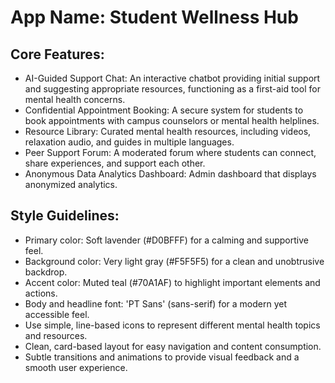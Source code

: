 # **App Name**: Student Wellness Hub

## Core Features:

- AI-Guided Support Chat: An interactive chatbot providing initial support and suggesting appropriate resources, functioning as a first-aid tool for mental health concerns.
- Confidential Appointment Booking: A secure system for students to book appointments with campus counselors or mental health helplines.
- Resource Library: Curated mental health resources, including videos, relaxation audio, and guides in multiple languages.
- Peer Support Forum: A moderated forum where students can connect, share experiences, and support each other.
- Anonymous Data Analytics Dashboard: Admin dashboard that displays anonymized analytics.

## Style Guidelines:

- Primary color: Soft lavender (#D0BFFF) for a calming and supportive feel.
- Background color: Very light gray (#F5F5F5) for a clean and unobtrusive backdrop.
- Accent color: Muted teal (#70A1AF) to highlight important elements and actions.
- Body and headline font: 'PT Sans' (sans-serif) for a modern yet accessible feel.
- Use simple, line-based icons to represent different mental health topics and resources.
- Clean, card-based layout for easy navigation and content consumption.
- Subtle transitions and animations to provide visual feedback and a smooth user experience.